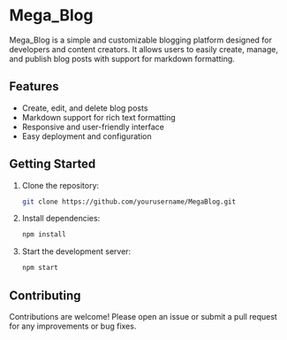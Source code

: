 
# Mega_Blog

Mega_Blog is a simple and customizable blogging platform designed for developers and content creators. It allows users to easily create, manage, and publish blog posts with support for markdown formatting.

## Features

- Create, edit, and delete blog posts
- Markdown support for rich text formatting
- Responsive and user-friendly interface
- Easy deployment and configuration

## Getting Started

1. Clone the repository:
    ```bash
    git clone https://github.com/yourusername/MegaBlog.git
    ```
2. Install dependencies:
    ```bash
    npm install
    ```
3. Start the development server:
    ```bash
    npm start
    ```

## Contributing

Contributions are welcome! Please open an issue or submit a pull request for any improvements or bug fixes.
